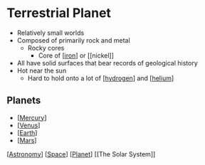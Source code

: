 # Terrestrial Planet

- Relatively small worlds
- Composed of primarily rock and metal
  - Rocky cores
    - Core of [[iron]] or [[nickel]]
- All have solid surfaces that bear records of geological history
- Hot near the sun
  - Hard to hold onto a lot of [[hydrogen]] and [[helium]]

## Planets

- [[Mercury]]
- [[Venus]]
- [[Earth]]
- [[Mars]]

[[Astronomy]] [[Space]] [[Planet]] [[The Solar System]]

[//begin]: # "Autogenerated link references for markdown compatibility"
[iron]: iron "Iron"
[hydrogen]: hydrogen "Hydrogen"
[helium]: helium "Helium"
[mercury]: mercury "Mercury ☿"
[venus]: venus "Venus ♀"
[earth]: earth "Earth 🜨"
[mars]: mars "Mars ♂"
[astronomy]: astronomy "Astronomy"
[space]: space "Space"
[planet]: planet "Planet"
[the-solar-system]: the-solar-system "The Solar System"
[//end]: # "Autogenerated link references"